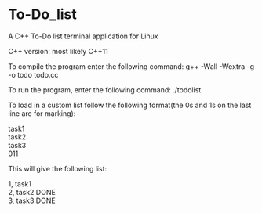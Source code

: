 # To-Do_list
A C++ To-Do list terminal application for Linux 

C++ version: most likely C++11 

To compile the program enter the following command: g++ -Wall -Wextra -g -o todo todo.cc 

To run the program, enter the following command: ./todolist

To load in a custom list follow the following format(the 0s and 1s on the last line are for marking):

task1   
task2   
task3   
011            

This will give the following list:

1, task1    
2, task2  DONE   
3, task3  DONE   

